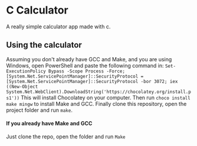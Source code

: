 # C Calculator
A really simple calculator app made with c.

## Using the calculator
Assuming you don't already have GCC and Make, and you are using Windows, open PowerShell and paste the following command in:
```Set-ExecutionPolicy Bypass -Scope Process -Force; [System.Net.ServicePointManager]::SecurityProtocol = [System.Net.ServicePointManager]::SecurityProtocol -bor 3072; iex ((New-Object System.Net.WebClient).DownloadString('https://chocolatey.org/install.ps1'))``` This will install Chocolatey on your computer. Then run ```choco install make mingw``` to install Make and GCC. Finally clone this repository, open the project folder and run ```make```.

#### If you already have Make and GCC
Just clone the repo, open the folder and run ```Make```
